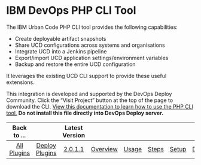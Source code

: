 
# IBM DevOps PHP CLI Tool

The IBM Urban Code PHP CLI tool provides the following capabilities:

* Create deployable artifact snapshots
* Share UCD configurations across systems and organisations
* Integrate UCD into a Jenkins pipeline
* Export/import UCD application settings/environment variables
* Backup and restore the entire UCD configuration

It leverages the existing UCD CLI support to provide these useful extensions.

This integration is developed and supported by the DevOps Deploy Community. Click the “Visit Project” button at the top of the page to download the CLI. [View this documentation to learn how to use the PHP CLI tool.](https://www.ibm.com/developerworks/library/d-perform-complex-tasks-uCommand-trs/index.html) **Do not install this file directly into DevOps Deploy server.**


|Back to ...||Latest Version||||||
| :---: | :---: | :---: | :---: | :---: | :---: | :---: | :---: |
|[All Plugins](../../index.md)|[Deploy Plugins](../README.md)|[2.0.1.1](https://github.com/UrbanCode/IBM-UCD-PLUGINS/raw/main/files/PHPCLI/ucommand-2.0.1.1.zip)|[Overview](overview.md)|[Usage](usage.md)|[Steps](steps.md)|[Setup](setup.md)|[Downloads](downloads.md)|
